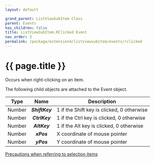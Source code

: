 ```yaml
---
layout: default

grand_parent: ListViewSubItem Class
parent: Events
has_children: false
title: ListViewSubItem.RClicked Event
nav_order: 3
permalink: /package/extension4/listviewsubitem/events/rclicked
---
```

# {{ page.title }}

Occurs when right-clicking on an item.

The following child objects are attached to the Event object.

| Type   |     Name     | Description                                |
|--------|:------------:|--------------------------------------------|
| Number | **_ShiftKey_** | 1 if the Shift key is clicked, 0 otherwise |
| Number |  **_CtrlKey_** | 1 if the Ctrl key is clicked, 0 otherwise  |
| Number |  **_AltKey_**  | 1 if the Alt key is clicked, 0 otherwise   |
| Number |   **_xPos_**   | X coordinate of mouse pointer              |
| Number |   **_yPos_**   | Y coordinate of mouse pointer              |

<a href="/package/extension4/listviewitem/events/#precautions-when-referring-to-selection-items">Precautions when referring to selection items</a>
